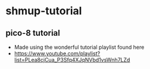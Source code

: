 # shmup-tutorial
## pico-8 tutorial
- Made using the wonderful tutorial playlist found here
- https://www.youtube.com/playlist?list=PLea8cjCua_P3Sfq4XJqNVbd1vsWnh7LZd